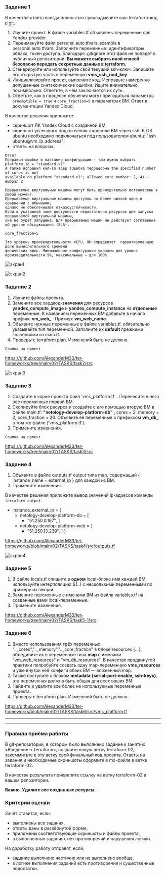
### Задание 1
В качестве ответа всегда полностью прикладывайте ваш terraform-код в git.

1. Изучите проект. В файле variables.tf объявлены переменные для Yandex provider.
2. Переименуйте файл personal.auto.tfvars_example в personal.auto.tfvars. Заполните переменные: идентификаторы облака, токен доступа. Благодаря .gitignore этот файл не попадёт в публичный репозиторий. **Вы можете выбрать иной способ безопасно передать секретные данные в terraform.**
3. Сгенерируйте или используйте свой текущий ssh-ключ. Запишите его открытую часть в переменную **vms_ssh_root_key**.
4. Инициализируйте проект, выполните код. Исправьте намеренно допущенные синтаксические ошибки. Ищите внимательно, посимвольно. Ответьте, в чём заключается их суть.
5. Ответьте, как в процессе обучения могут пригодиться параметры ```preemptible = true``` и ```core_fraction=5``` в параметрах ВМ. Ответ в документации Yandex Cloud.

В качестве решения приложите:

- скриншот ЛК Yandex Cloud с созданной ВМ;
- скриншот успешного подключения к консоли ВМ через ssh. К OS ubuntu необходимо подключаться под пользователем ubuntu: "ssh ubuntu@vm_ip_address";
- ответы на вопросы.

~~~
Ответ
Поправил ошибки в названии конфигурации - там нужно выбрать platform_id = "standard-v1" 
А также исправил кол-во ядер (Ошибка терраформа the specified number of cores is not 
available on platform "standard-v1"; allowed core number: 2, 4) - выбрал 2

Прерываемые виртуальные машины могут быть принудительно остановлены в любой момент. 
Прерываемые виртуальные машины доступны по более низкой цене в сравнении с обычными, 
однако не обеспечивают отказоустойчивости.
Если в указанной зоне доступности недостаточно ресурсов для запуска прерываемой виртуальной машины,
она не будет запущена. Для прерываемых машин не действует соглашение об уровне обслуживания (SLA).

core_fraction=5

Это уровень производительности vCPU. ОН определяет  гарантированную долю вычислительного времени
физических ядер. Минимальные конфигурации указаны для уровня производительности 5%, максимальные — для 100%.

~~~
![экран1](https://github.com/AlexanderM33/ter-homeworks/assets/122460278/be181e0f-01b8-4c05-ae43-44d1e9fb9f74)

![экран2](https://github.com/AlexanderM33/ter-homeworks/assets/122460278/b18c208a-fe43-4397-b033-d6e199bf8534)



### Задание 2

1. Изучите файлы проекта.
2. Замените все хардкод-**значения** для ресурсов **yandex_compute_image** и **yandex_compute_instance** на **отдельные** переменные. К названиям переменных ВМ добавьте в начало префикс **vm_web_** .  Пример: **vm_web_name**.
2. Объявите нужные переменные в файле variables.tf, обязательно указывайте тип переменной. Заполните их **default** прежними значениями из main.tf. 
3. Проверьте terraform plan. Изменений быть не должно. 

~~~
Ссылка на проект
~~~
https://github.com/AlexanderM33/ter-homeworks/tree/main/02/TASKS/task2/src

![экран3](https://github.com/AlexanderM33/ter-homeworks/assets/122460278/02844805-53da-428e-a1aa-0bb65cb5f514)


### Задание 3

1. Создайте в корне проекта файл 'vms_platform.tf' . Перенесите в него все переменные первой ВМ.
2. Скопируйте блок ресурса и создайте с его помощью вторую ВМ в файле main.tf: **"netology-develop-platform-db"** ,  cores  = 2, memory = 2, core_fraction = 20. Объявите её переменные с префиксом **vm_db_** в том же файле ('vms_platform.tf').
3. Примените изменения.

~~~
Ссылка на проект
~~~
https://github.com/AlexanderM33/ter-homeworks/tree/main/02/TASKS/task3/src

### Задание 4

1. Объявите в файле outputs.tf output типа map, содержащий { instance_name = external_ip } для каждой из ВМ.
2. Примените изменения.

В качестве решения приложите вывод значений ip-адресов команды ```terraform output```.


  + instance_external_ip = {
      + netology-develop-platform-db  = [
          + "51.250.0.167",
        ]
      + netology-develop-platform-web = [
          + "51.250.13.239",
        ]
    }

https://github.com/AlexanderM33/ter-homeworks/blob/main/02/TASKS/task4/src/outputs.tf

![экран4](https://github.com/AlexanderM33/ter-homeworks/assets/122460278/09836a9f-34fc-4647-bec4-880f8777c71c)


### Задание 5

1. В файле locals.tf опишите в **одном** local-блоке имя каждой ВМ, используйте интерполяцию ${..} с несколькими переменными по примеру из лекции.
2. Замените переменные с именами ВМ из файла variables.tf на созданные вами local-переменные.
3. Примените изменения.

https://github.com/AlexanderM33/ter-homeworks/tree/main/02/TASKS/task5-1/src


### Задание 6

1. Вместо использования трёх переменных  ".._cores",".._memory",".._core_fraction" в блоке  resources {...}, объедините их в переменные типа **map** с именами "vm_web_resources" и "vm_db_resources". В качестве продвинутой практики попробуйте создать одну map-переменную **vms_resources** и уже внутри неё конфиги обеих ВМ — вложенный map.
2. Также поступите с блоком **metadata {serial-port-enable, ssh-keys}**, эта переменная должна быть общая для всех ваших ВМ.
3. Найдите и удалите все более не используемые переменные проекта.
4. Проверьте terraform plan. Изменений быть не должно.


https://github.com/AlexanderM33/ter-homeworks/blob/main/02/TASKS/task6/src/vms_platform.tf

------

------
### Правила приёма работы

В git-репозитории, в котором было выполнено задание к занятию «Введение в Terraform», создайте новую ветку terraform-02, закоммитьте в эту ветку свой финальный код проекта. Ответы на задания и необходимые скриншоты оформите в md-файле в ветке terraform-02.

В качестве результата прикрепите ссылку на ветку terraform-02 в вашем репозитории.

**Важно. Удалите все созданные ресурсы**.


### Критерии оценки

Зачёт ставится, если:

* выполнены все задания,
* ответы даны в развёрнутой форме,
* приложены соответствующие скриншоты и файлы проекта,
* в выполненных заданиях нет противоречий и нарушения логики.

На доработку работу отправят, если:

* задание выполнено частично или не выполнено вообще,
* в логике выполнения заданий есть противоречия и существенные недостатки. 

